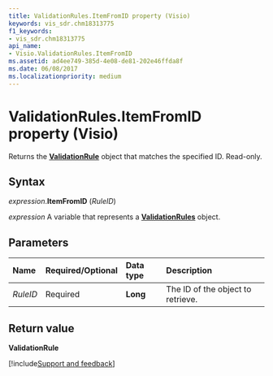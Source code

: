 ```yaml
---
title: ValidationRules.ItemFromID property (Visio)
keywords: vis_sdr.chm18313775
f1_keywords:
- vis_sdr.chm18313775
api_name:
- Visio.ValidationRules.ItemFromID
ms.assetid: ad4ee749-385d-4e08-de81-202e46ffda8f
ms.date: 06/08/2017
ms.localizationpriority: medium
---
```



# ValidationRules.ItemFromID property (Visio)

Returns the **[ValidationRule](Visio.ValidationRule.md)** object that matches the specified ID. Read-only.


## Syntax

_expression_.**ItemFromID** (_RuleID_)

_expression_ A variable that represents a **[ValidationRules](Visio.ValidationRules.md)** object.


## Parameters

|Name|Required/Optional|Data type|Description|
|:-----|:-----|:-----|:-----|
| _RuleID_|Required| **Long**|The ID of the object to retrieve.|

## Return value

 **ValidationRule**

[!include[Support and feedback](~/includes/feedback-boilerplate.md)]